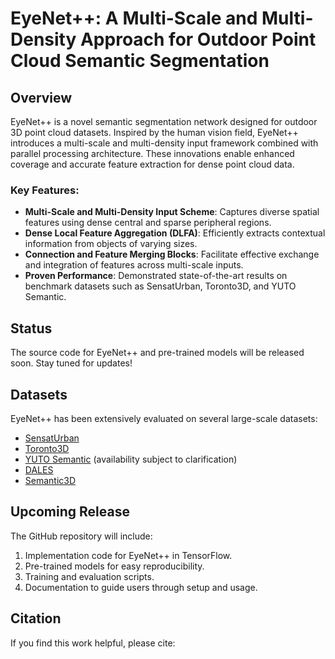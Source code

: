 # EyeNet++: A Multi-Scale and Multi-Density Approach for Outdoor Point Cloud Semantic Segmentation

## Overview
EyeNet++ is a novel semantic segmentation network designed for outdoor 3D point cloud datasets. Inspired by the human vision field, EyeNet++ introduces a multi-scale and multi-density input framework combined with parallel processing architecture. These innovations enable enhanced coverage and accurate feature extraction for dense point cloud data.

### Key Features:
- **Multi-Scale and Multi-Density Input Scheme**: Captures diverse spatial features using dense central and sparse peripheral regions.
- **Dense Local Feature Aggregation (DLFA)**: Efficiently extracts contextual information from objects of varying sizes.
- **Connection and Feature Merging Blocks**: Facilitate effective exchange and integration of features across multi-scale inputs.
- **Proven Performance**: Demonstrated state-of-the-art results on benchmark datasets such as SensatUrban, Toronto3D, and YUTO Semantic.

## Status
The source code for EyeNet++ and pre-trained models will be released soon. Stay tuned for updates!

## Datasets
EyeNet++ has been extensively evaluated on several large-scale datasets:
- [SensatUrban](https://github.com/QingyongHu/SensatUrban)
- [Toronto3D](https://github.com/Toronto3D/Toronto3D)
- [YUTO Semantic](https://github.com/Yacovitch/YUTO_Semantic) (availability subject to clarification)
- [DALES](https://github.com/DALES/DALES)
- [Semantic3D](http://www.semantic3d.net/)

## Upcoming Release
The GitHub repository will include:
1. Implementation code for EyeNet++ in TensorFlow.
2. Pre-trained models for easy reproducibility.
3. Training and evaluation scripts.
4. Documentation to guide users through setup and usage.

## Citation
If you find this work helpful, please cite:
